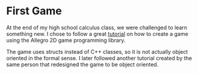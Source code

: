 # First Game

At the end of my high school calculus class, we were challenged to learn
something new. I chose to follow a great
[tutorial](http://fixbyproximity.com/2d-game-development-course/) on how to
create a game using the Allegro 2D game programming library.

The game uses structs instead of C++ classes, so it is not actually object
oriented in the formal sense. I later followed another tutorial created by the
same person that redesigned the game to be object oriented.
